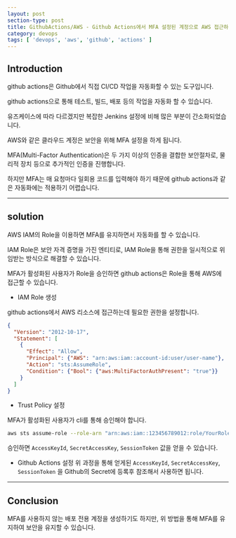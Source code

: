 ```yaml
---
layout: post
section-type: post
title: GithubActions/AWS - Github Actions에서 MFA 설정된 계정으로 AWS 접근하기
category: devops
tags: [ 'devops', 'aws', 'github', 'actions' ]
---
```


## Introduction

github actions은 Github에서 직접 CI/CD 작업을 자동화할 수 있는 도구입니다.

github actions으로 통해 테스트, 빌드, 배포 등의 작업을 자동화 할 수 있습니다.

유즈케이스에 따라 다르겠지만 복잡한 Jenkins 설정에 비해 많은 부분이 간소화되었습니다.


AWS와 같은 클라우드 계정은 보안을 위해 MFA 설정을 하게 됩니다.

MFA(Multi-Factor Authentication)은 두 가지 이상의 인증을 결합한 보안절차로, 물리적 장치 등으로 추가적인 인증을 진행합니다.

하지만 MFA는 매 요청마다 일회용 코드를 입력해야 하기 때문에 github actions과 같은 자동화에는 적용하기 어렵습니다.

---
## solution

AWS IAM의 Role을 이용하면 MFA를 유지하면서 자동화를 할 수 있습니다.

IAM Role은 보안 자격 증명을 가진 엔티티로, IAM Role을 통해 권한을 일시적으로 위임받는 방식으로 해결할 수 있습니다.

MFA가 활성화된 사용자가 Role을 승인하면  github actions은 Role을 통해 AWS에 접근할 수 있습니다.

- IAM Role 생성

github actions에서 AWS 리소스에 접근하는데 필요한 권한을 설정합니다.

```json
{
  "Version": "2012-10-17",
  "Statement": [
    {
      "Effect": "Allow",
      "Principal": {"AWS": "arn:aws:iam::account-id:user/user-name"},
      "Action": "sts:AssumeRole",
      "Condition": {"Bool": {"aws:MultiFactorAuthPresent": "true"}}
    }
  ]
}
```

- Trust Policy 설정

MFA가 활성화된 사용자가 cli를 통해 승인해야 합니다.

```bash
aws sts assume-role --role-arn "arn:aws:iam::123456789012:role/YourRole" --role-session-name "GitHubActionsSession" --serial-number "arn:aws:iam::123456789012:mfa/user" --token-code 123456
```

승인하면 `AccessKeyId`, `SecretAccessKey`, `SessionToken` 값을 얻을 수 있습니다.

- Github Actions 설정
위 과정을 통해 얻게된  `AccessKeyId`, `SecretAccessKey`, `SessionToken` 을 Github의 Secret에 등록후 참조해서 사용하면 됩니다.

---
## Conclusion

MFA를 사용하지 않는 배포 전용 계정을 생성하기도 하지만, 위 방법을 통해 MFA를 유지하여 보안을 유지할 수 있습니다.
